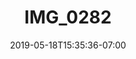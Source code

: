 ---
title: IMG_0282
date: 2019-05-18T15:35:36-07:00
draft: false
location: Mazama, WA
img_url: https://d17enza3bfujl8.cloudfront.net/IMG_0282.jpg
original_fn: ""
tags:
- Mazama, WA
- climbing
- biking
- self portrait

---